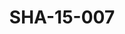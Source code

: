 ---
pid: SHA-15-007
title: SHA-15-007
language: ar
collection: شرحبيل احمد
original_label: 
rights: شرحبيل احمد
location_of_original: شرحبيل احمد
photographer_or_studio: 
scanned_from: photograph 12.2 by 16.5
_date: '1962'
location: أثيوبيا، اديس ابابا
description: شرحبيل احمد واحمد مصطفى وفنانين اخر يعزفون في المسرح القومي
additional_notes: 
permission_display: 'yes'
on_server: 'no'
on_website: 'no'
permalink: /archive/ar/sha-15-007.html
layout: photo-page
---